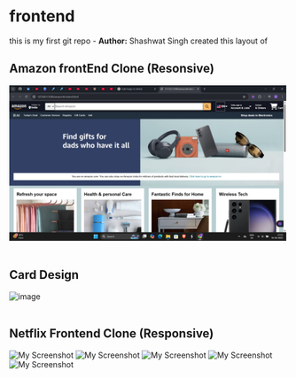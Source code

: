 # frontend
<strond>this is my first git repo - **Author:** Shashwat Singh
created this layout of 


##  Amazon frontEnd Clone (Resonsive)


<img src="https://github.com/itsshashwatsingh/amazon-clone-frontend/blob/main/Screenshot%202025-04-03%20175317.png?raw=true" alt="My Screenshot" width="500"/> 
<br><br>


##  Card Design
  



![image](https://github.com/itsshashwatsingh/frontend/blob/main/Screenshot%202025-04-04%20180133.png?raw=true)<br><br>


##  Netflix Frontend Clone (Responsive)

<img src="https://github.com/itsshashwatsingh/frontend/blob/main/Screenshot%202025-04-09%20000040.png" alt="My Screenshot" width="500"/> <img src="https://github.com/itsshashwatsingh/frontend/blob/main/Screenshot%202025-04-11%20001817.png" alt="My Screenshot" height="280"/> 
<img src="https://github.com/itsshashwatsingh/frontend/blob/main/Screenshot%202025-04-11%20002043.png" alt="My Screenshot" height="300"/> 
<img src="https://github.com/itsshashwatsingh/frontend/blob/main/Screenshot%202025-04-11%20002217.png" alt="My Screenshot" height="400"/> 
<img src="https://github.com/itsshashwatsingh/frontend/blob/main/Screenshot%202025-04-11%20002259.png" alt="My Screenshot" height="300"/> 



